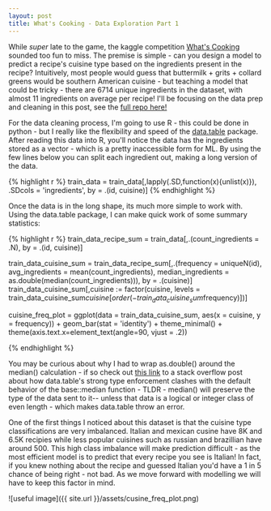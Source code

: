 ```yaml
---
layout: post
title: What's Cooking - Data Exploration Part 1
---
```


While *super* late to the game, the kaggle competition [What's Cooking](https://www.kaggle.com/c/whats-cooking-kernels-only/data) sounded too fun to miss. 
The premise is simple - can you design a model to predict a recipe's cuisine type based on the
ingredients present in the recipe?  Intuitively, most people would guess that buttermilk + grits +
collard greens would be southern American cuisine - but teaching a model that could 
be tricky - there are 6714 unique ingredients in the dataset, with almost 11 ingredients on average per recipe! I'll be focusing on the data prep and cleaning in this post, see the
[full repo here!](https://github.com/tbwhite2/WhatCookin)



For the data cleaning process, I'm going to use R - this could be done in python - but I really like 
the flexibility and speed of the [data.table](https://cran.r-project.org/web/packages/data.table/vignettes/datatable-intro.html) package.  After reading this data into R, you'll notice
the data has the ingredients stored as a vector - which is a pretty inaccessible form for ML.  By using the few lines below you can split each ingredient out, making a long version of the data.

{% highlight r %}
train_data = train_data[,lapply(.SD,function(x){unlist(x)}),
                        .SDcols = 'ingredients',
                        by = .(id, cuisine)]
{% endhighlight %}

Once the data is in the long shape, its much more simple to work with.  Using the data.table package, 
I can make quick work of some summary statistics:

{% highlight r %}
train_data_recipe_sum = train_data[,.(count_ingredients = .N), by = .(id, cuisine)]

train_data_cuisine_sum = train_data_recipe_sum[,.(frequency = uniqueN(id),
                                                  avg_ingredients = mean(count_ingredients),
                                                  median_ingredients = as.double(median(count_ingredients))), by = .(cuisine)]
train_data_cuisine_sum[,cuisine := factor(cuisine,
                                          levels = train_data_cuisine_sum$cuisine[order(-train_data_cuisine_sum$frequency)])]

cuisine_freq_plot = ggplot(data = train_data_cuisine_sum, aes(x = cuisine, y = frequency)) + 
  geom_bar(stat = 'identity') + 
  theme_minimal() +
  theme(axis.text.x=element_text(angle=90, vjust = .2))
  
{% endhighlight %}

You may be curious about why I had to wrap as.double() around the median() calculation - if so check out [this link](https://stackoverflow.com/questions/12125364/why-does-median-trip-up-data-table-integer-versus-double) to a stack overflow post about how data.table's strong type enforcement clashes with the default behavior of the base::median function - TLDR - median() will preserve the type of the data sent to it-- unless that data is a logical or integer class of even length - which makes data.table throw an error.

One of the first things I noticed about this dataset is that the cuisine type classifications are very imbalanced. Italian and mexican cusine have 8K and 6.5K recipies while less popular cuisines such as russian and brazillian have around 500.
This high class imbalance will make prediction difficult - as the most efficient model is to predict that every recipe you see is Italian! In fact, if you knew nothing about the recipe and guessed Italian you'd have a 1 in 5 chance of being right - not bad.  As we move forward with modelling we will have to keep this factor in mind.

![useful image]({{ site.url }}/assets/cusine_freq_plot.png)


